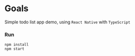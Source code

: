 # Goals

Simple todo list app demo, using `React Native` with `TypeScript`

### Run

```
npm install
npm start
```